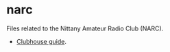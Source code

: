 # narc

Files related to the Nittany Amateur Radio Club (NARC).

- [Clubhouse guide](clubhouse-guide.html).
